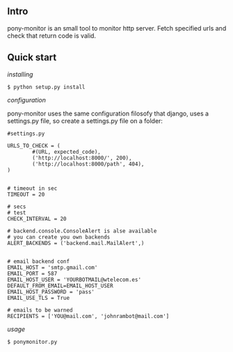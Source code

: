 

Intro
-----
pony-monitor is an small tool to monitor http server. Fetch specified urls and check that return code is valid.

Quick start
-----------


*installing*

    $ python setup.py install

*configuration*

pony-monitor uses the same configuration filosofy that django, uses a settings.py file, so create a settings.py file on a folder:

    #settings.py

    URLS_TO_CHECK = (
            #(URL, expected_code),
            ('http://localhost:8000/', 200),
            ('http://localhost:8000/path', 404),
    )


    # timeout in sec
    TIMEOUT = 20

    # secs
    # test
    CHECK_INTERVAL = 20

    # backend.console.ConsoleAlert is alse available
    # you can create you own backends
    ALERT_BACKENDS = ('backend.mail.MailAlert',)


    # email backend conf
    EMAIL_HOST = 'smtp.gmail.com'
    EMAIL_PORT = 587
    EMAIL_HOST_USER = 'YOURBOTMAIL@wtelecom.es'
    DEFAULT_FROM_EMAIL=EMAIL_HOST_USER
    EMAIL_HOST_PASSWORD = 'pass'
    EMAIL_USE_TLS = True

    # emails to be warned 
    RECIPIENTS = ['YOU@mail.com', 'johnrambot@mail.com']


*usage*

    $ ponymonitor.py




